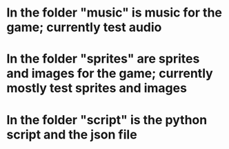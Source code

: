 # In the folder "music" is music for the game; currently test audio
# In the folder "sprites" are sprites and images for the game; currently mostly test sprites and images
# In the folder "script" is the python script and the json file
